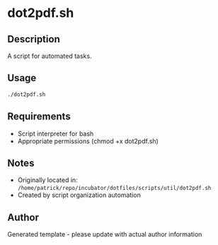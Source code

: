 # dot2pdf.sh

## Description
A script for automated tasks.

## Usage
```bash
./dot2pdf.sh
```

## Requirements
- Script interpreter for bash
- Appropriate permissions (chmod +x dot2pdf.sh)

## Notes
- Originally located in: `/home/patrick/repo/incubator/dotfiles/scripts/util/dot2pdf.sh`
- Created by script organization automation

## Author
Generated template - please update with actual author information
